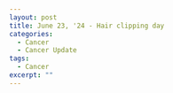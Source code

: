 ```yaml
---
layout: post
title: June 23, '24 - Hair clipping day
categories:
  - Cancer
  - Cancer Update
tags:
  - Cancer
excerpt: ""
---
```

